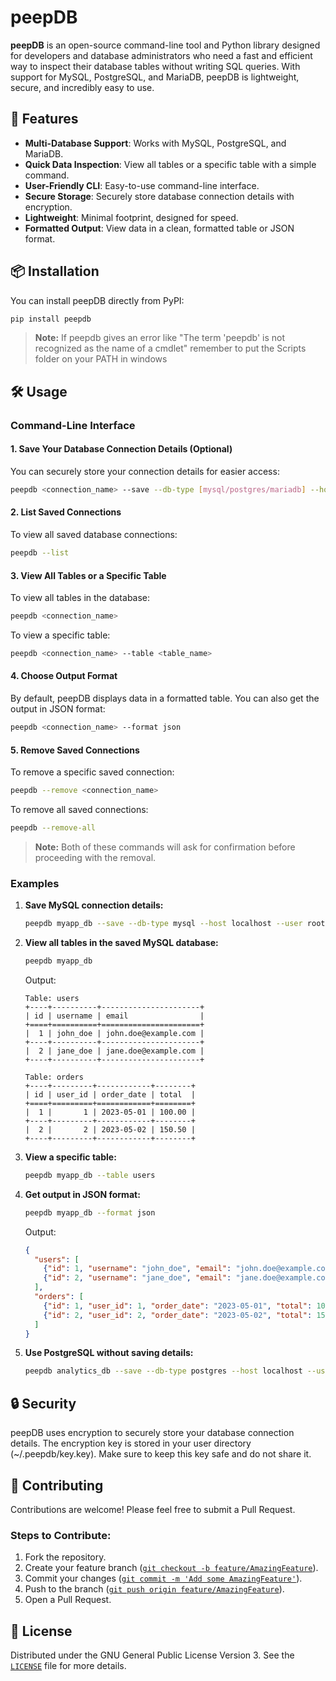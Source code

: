 # peepDB

**peepDB** is an open-source command-line tool and Python library designed for developers and database administrators who need a fast and efficient way to inspect their database tables without writing SQL queries. With support for MySQL, PostgreSQL, and MariaDB, peepDB is lightweight, secure, and incredibly easy to use.

## 🚀 Features

- **Multi-Database Support**: Works with MySQL, PostgreSQL, and MariaDB.
- **Quick Data Inspection**: View all tables or a specific table with a simple command.
- **User-Friendly CLI**: Easy-to-use command-line interface.
- **Secure Storage**: Securely store database connection details with encryption.
- **Lightweight**: Minimal footprint, designed for speed.
- **Formatted Output**: View data in a clean, formatted table or JSON format.

## 📦 Installation

You can install peepDB directly from PyPI:

```bash
pip install peepdb
```

> **Note:** If peepdb gives an error like "The term 'peepdb' is not recognized as the name of a cmdlet" remember to put the Scripts folder on your PATH in windows

## 🛠️ Usage

### Command-Line Interface

#### 1. Save Your Database Connection Details (Optional)

You can securely store your connection details for easier access:

```bash
peepdb <connection_name> --save --db-type [mysql/postgres/mariadb] --host <host> --user <user> --password <password> --database <database>
```

#### 2. List Saved Connections

To view all saved database connections:

```bash
peepdb --list
```

#### 3. View All Tables or a Specific Table

To view all tables in the database:

```bash
peepdb <connection_name>
```

To view a specific table:

```bash
peepdb <connection_name> --table <table_name>
```

#### 4. Choose Output Format

By default, peepDB displays data in a formatted table. You can also get the output in JSON format:

```bash
peepdb <connection_name> --format json
```

#### 5. Remove Saved Connections

To remove a specific saved connection:

```bash
peepdb --remove <connection_name>
```

To remove all saved connections:

```bash
peepdb --remove-all
```

> **Note:** Both of these commands will ask for confirmation before proceeding with the removal.

### Examples

1. **Save MySQL connection details:**

   ```bash
   peepdb myapp_db --save --db-type mysql --host localhost --user root --password mypassword --database myapp
   ```

2. **View all tables in the saved MySQL database:**

   ```bash
   peepdb myapp_db
   ```

   Output:
   ```
   Table: users
   +----+----------+----------------------+
   | id | username | email                |
   +====+==========+======================+
   |  1 | john_doe | john.doe@example.com |
   +----+----------+----------------------+
   |  2 | jane_doe | jane.doe@example.com |
   +----+----------+----------------------+

   Table: orders
   +----+---------+------------+--------+
   | id | user_id | order_date | total  |
   +====+=========+============+========+
   |  1 |       1 | 2023-05-01 | 100.00 |
   +----+---------+------------+--------+
   |  2 |       2 | 2023-05-02 | 150.50 |
   +----+---------+------------+--------+
   ```

3. **View a specific table:**

   ```bash
   peepdb myapp_db --table users
   ```

4. **Get output in JSON format:**

   ```bash
   peepdb myapp_db --format json
   ```

   Output:
   ```json
   {
     "users": [
       {"id": 1, "username": "john_doe", "email": "john.doe@example.com"},
       {"id": 2, "username": "jane_doe", "email": "jane.doe@example.com"}
     ],
     "orders": [
       {"id": 1, "user_id": 1, "order_date": "2023-05-01", "total": 100.00},
       {"id": 2, "user_id": 2, "order_date": "2023-05-02", "total": 150.50}
     ]
   }
   ```

5. **Use PostgreSQL without saving details:**

   ```bash
   peepdb analytics_db --save --db-type postgres --host localhost --user postgres --password mypassword --database analytics
   ```

## 🔒 Security

peepDB uses encryption to securely store your database connection details. The encryption key is stored in your user directory (~/.peepdb/key.key). Make sure to keep this key safe and do not share it.

## 🤝 Contributing

Contributions are welcome! Please feel free to submit a Pull Request.

### Steps to Contribute:

1. Fork the repository.
2. Create your feature branch ([`git checkout -b feature/AmazingFeature`](command:_github.copilot.openSymbolFromReferences?%5B%22git%20checkout%20-b%20feature%2FAmazingFeature%22%2C%5B%7B%22uri%22%3A%7B%22%24mid%22%3A1%2C%22fsPath%22%3A%22c%3A%5C%5CUsers%5C%5CVangelis%5C%5CDesktop%5C%5CpeepDB%5C%5CREADME.md%22%2C%22_sep%22%3A1%2C%22external%22%3A%22file%3A%2F%2F%2Fc%253A%2FUsers%2FVangelis%2FDesktop%2FpeepDB%2FREADME.md%22%2C%22path%22%3A%22%2Fc%3A%2FUsers%2FVangelis%2FDesktop%2FpeepDB%2FREADME.md%22%2C%22scheme%22%3A%22file%22%7D%2C%22pos%22%3A%7B%22line%22%3A172%2C%22character%22%3A36%7D%7D%5D%5D "Go to definition")).
3. Commit your changes ([`git commit -m 'Add some AmazingFeature'`](command:_github.copilot.openSymbolFromReferences?%5B%22git%20commit%20-m%20'Add%20some%20AmazingFeature'%22%2C%5B%7B%22uri%22%3A%7B%22%24mid%22%3A1%2C%22fsPath%22%3A%22c%3A%5C%5CUsers%5C%5CVangelis%5C%5CDesktop%5C%5CpeepDB%5C%5CREADME.md%22%2C%22_sep%22%3A1%2C%22external%22%3A%22file%3A%2F%2F%2Fc%253A%2FUsers%2FVangelis%2FDesktop%2FpeepDB%2FREADME.md%22%2C%22path%22%3A%22%2Fc%3A%2FUsers%2FVangelis%2FDesktop%2FpeepDB%2FREADME.md%22%2C%22scheme%22%3A%22file%22%7D%2C%22pos%22%3A%7B%22line%22%3A173%2C%22character%22%3A29%7D%7D%5D%5D "Go to definition")).
4. Push to the branch ([`git push origin feature/AmazingFeature`](command:_github.copilot.openSymbolFromReferences?%5B%22git%20push%20origin%20feature%2FAmazingFeature%22%2C%5B%7B%22uri%22%3A%7B%22%24mid%22%3A1%2C%22fsPath%22%3A%22c%3A%5C%5CUsers%5C%5CVangelis%5C%5CDesktop%5C%5CpeepDB%5C%5CREADME.md%22%2C%22_sep%22%3A1%2C%22external%22%3A%22file%3A%2F%2F%2Fc%253A%2FUsers%2FVangelis%2FDesktop%2FpeepDB%2FREADME.md%22%2C%22path%22%3A%22%2Fc%3A%2FUsers%2FVangelis%2FDesktop%2FpeepDB%2FREADME.md%22%2C%22scheme%22%3A%22file%22%7D%2C%22pos%22%3A%7B%22line%22%3A172%2C%22character%22%3A15%7D%7D%5D%5D "Go to definition")).
5. Open a Pull Request.

## 📜 License

Distributed under the GNU General Public License Version 3. See the [`LICENSE`](command:_github.copilot.openRelativePath?%5B%7B%22scheme%22%3A%22file%22%2C%22authority%22%3A%22%22%2C%22path%22%3A%22%2Fc%3A%2FUsers%2FVangelis%2FDesktop%2FpeepDB%2FLICENSE%22%2C%22query%22%3A%22%22%2C%22fragment%22%3A%22%22%7D%5D "c:\Users\Vangelis\Desktop\peepDB\LICENSE") file for more details.